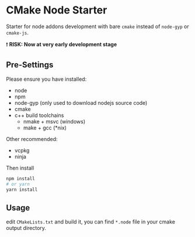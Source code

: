 # CMake Node Starter

Starter for node addons development with bare `cmake` instead of `node-gyp` or `cmake-js`.

❗️ **RISK: Now at very early development stage**

## Pre-Settings

Please ensure you have installed:

- node
- npm
- node-gyp (only used to download nodejs source code)
- cmake
- c++ build toolchains
    - nmake + msvc (windows)
    - make + gcc (*nix)

Other recommended:

- vcpkg
- ninja

Then install

```bash
npm install
# or yarn
yarn install
```

## Usage

edit `CMakeLists.txt` and build it, you can find `*.node` file in your cmake output directory.